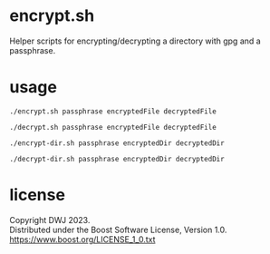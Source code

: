 # encrypt.sh

Helper scripts for encrypting/decrypting a directory with gpg and a passphrase.

# usage

`./encrypt.sh passphrase encryptedFile decryptedFile`

`./decrypt.sh passphrase encryptedFile decryptedFile`

`./encrypt-dir.sh passphrase encryptedDir decryptedDir`

`./decrypt-dir.sh passphrase encryptedDir decryptedDir`

# license

Copyright DWJ 2023.  
Distributed under the Boost Software License, Version 1.0.  
https://www.boost.org/LICENSE_1_0.txt
